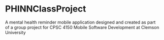 # PHINNClassProject
A mental health reminder mobile application designed and created as part of a group project for CPSC 4150 Mobile Software Development at Clemson University
